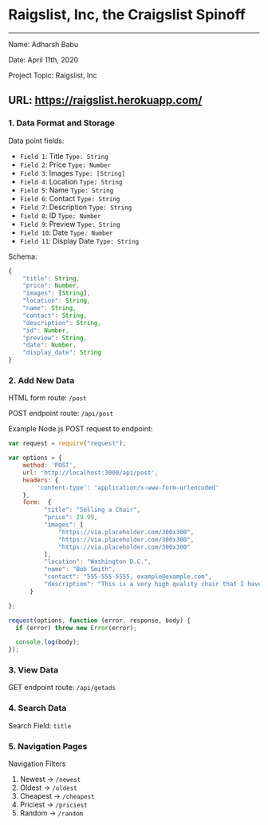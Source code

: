 
# Raigslist, Inc, the Craigslist Spinoff

---

Name: Adharsh Babu

Date: April 11th, 2020

Project Topic: Raigslist, Inc

URL: https://raigslist.herokuapp.com/
 ---

### 1. Data Format and Storage

Data point fields:
- `Field 1`: Title               `Type: String`
- `Field 2`: Price              `Type: Number`
- `Field 3`: Images             `Type: [String]`
- `Field 4`: Location                `Type: String`
- `Field 5`: Name       `Type: String`
- `Field 6`: Contact    `Type: String`
- `Field 7`: Description    `Type: String`
- `Field 8`: ID    `Type: Number`
- `Field 9`: Preview    `Type: String`
- `Field 10`: Date    `Type: Number`
- `Field 11`: Display Date    `Type: String`

Schema: 
```javascript
{
    "title": String,
    "price": Number,
    "images": [String],
    "location": String,
    "name": String,
    "contact": String,
    "description": String,
    "id": Number,
    "preview": String,
    "date": Number,
    "display_date": String
}
```

### 2. Add New Data

HTML form route: `/post`

POST endpoint route: `/api/post`

Example Node.js POST request to endpoint: 
```javascript
var request = require("request");

var options = { 
    method: 'POST',
    url: 'http://localhost:3000/api/post',
    headers: { 
        'content-type': 'application/x-www-form-urlencoded' 
    },
    form:  {
          "title": "Selling a Chair",
          "price": 29.99,
          "images": [
              "https://via.placeholder.com/300x300",
              "https://via.placeholder.com/300x300",
              "https://via.placeholder.com/300x300"
          ],
          "location": "Washington D.C.",
          "name": "Bob Smith",
          "contact": "555-555-5555, example@example.com",
          "description": "This is a very high quality chair that I have bought recently."
      }

};

request(options, function (error, response, body) {
  if (error) throw new Error(error);

  console.log(body);
});
```

### 3. View Data

GET endpoint route: `/api/getads`

### 4. Search Data

Search Field: `title`

### 5. Navigation Pages

Navigation Filters
1. Newest -> `/newest`
2. Oldest -> `/oldest`
3. Cheapest -> `/cheapest`
4. Priciest -> `/priciest`
5. Random -> `/random`
